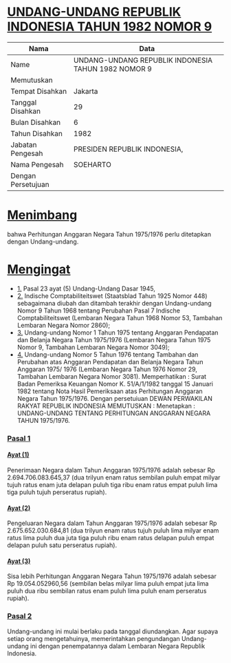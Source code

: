 # [UNDANG-UNDANG REPUBLIK INDONESIA TAHUN 1982 NOMOR 9](http://example.org/legal/document/uu/1982/9)

| Nama | Data |
| ------ | ----- |
|Name|UNDANG-UNDANG REPUBLIK INDONESIA TAHUN 1982 NOMOR 9|
|Memutuskan||
|Tempat Disahkan|Jakarta|
|Tanggal Disahkan|29|
|Bulan Disahkan|6|
|Tahun Disahkan|1982|
|Jabatan Pengesah|PRESIDEN REPUBLIK INDONESIA,|
|Nama Pengesah|SOEHARTO|
|Dengan Persetujuan||
# [Menimbang](http://example.org/legal/document/uu/1982/9/menimbang)
bahwa Perhitungan Anggaran Negara Tahun 1975/1976 perlu ditetapkan dengan Undang-undang.
# [Mengingat](http://example.org/legal/document/uu/1982/9/mengingat)

* [1.](http://example.org/legal/document/uu/1982/9/mengingat/point/0001) Pasal 23 ayat (5) Undang-Undang Dasar 1945,
* [2.](http://example.org/legal/document/uu/1982/9/mengingat/point/0002) Indische Comptabiliteitswet (Staatsblad Tahun 1925 Nomor 448) sebagaimana diubah dan ditambah terakhir dengan Undang-undang Nomor 9 Tahun 1968 tentang Perubahan Pasal 7 Indische Comptabiliteitswet (Lembaran Negara Tahun 1968 Nomor 53, Tambahan Lembaran Negara Nomor 2860);
* [3.](http://example.org/legal/document/uu/1982/9/mengingat/point/0003) Undang-undang Nomor 1 Tahun 1975 tentang Anggaran Pendapatan dan Belanja Negara Tahun 1975/1976 (Lembaran Negara Tahun 1975 Nomor 9, Tambahan Lembaran Negara Nomor 3049);
* [4.](http://example.org/legal/document/uu/1982/9/mengingat/point/0004) Undang-undang Nomor 5 Tahun 1976 tentang Tambahan dan Perubahan atas Anggaran Pendapatan dan Belanja Negara Tahun Anggaran 1975/ 1976 (Lembaran Negara Tahun 1976 Nomor 29, Tambahan Lembaran Negara Nomor 3081). Memperhatikan : Surat Badan Pemeriksa Keuangan Nomor K. 51/A/1/1982 tanggal 15 Januari 1982 tentang Nota Hasil Pemeriksaan atas Perhitungan Anggaran Negara Tahun 1975/1976. Dengan persetuiuan DEWAN PERWAKILAN RAKYAT REPUBLIK INDONESIA MEMUTUSKAN : Menetapkan : UNDANG-UNDANG TENTANG PERHITUNGAN ANGGARAN NEGARA TAHUN 1975/1976.

### [Pasal 1](http://example.org/legal/document/uu/1982/9/pasal/0001)

#### [Ayat (1)](http://example.org/legal/document/uu/1982/9/pasal/0001/version/19820629/ayat/0001)
Penerimaan Negara dalam Tahun Anggaran 1975/1976 adalah sebesar Rp 2.694.706.083.645,37 (dua trilyun enam ratus sembilan puluh empat milyar tujuh ratus enam juta delapan puluh tiga ribu enam ratus empat puluh lima tiga puluh tujuh perseratus rupiah).

#### [Ayat (2)](http://example.org/legal/document/uu/1982/9/pasal/0001/version/19820629/ayat/0002)
Pengeluaran Negara dalam Tahun Anggaran 1975/1976 adalah sebesar Rp 2.675.652.030.684,81 (dua trilyun enam ratus tujuh puluh lima milyar enam ratus lima puluh dua juta tiga puluh ribu enam ratus delapan puluh empat delapan puluh satu perseratus rupiah).

#### [Ayat (3)](http://example.org/legal/document/uu/1982/9/pasal/0001/version/19820629/ayat/0003)
Sisa lebih Perhitungan Anggaran Negara Tahun 1975/1976 adalah sebesar Rp 19.054.052960,56 (sembilan belas milyar lima puluh empat juta lima puluh dua ribu sembilan ratus enam puluh lima puluh enam perseratus rupiah).


### [Pasal 2](http://example.org/legal/document/uu/1982/9/pasal/0002)
Undang-undang ini mulai berlaku pada tanggal diundangkan. Agar supaya setiap orang mengetahuinya, memerintahkan pengundangan Undang-undang ini dengan penempatannya dalam Lembaran Negara Republik Indonesia.
